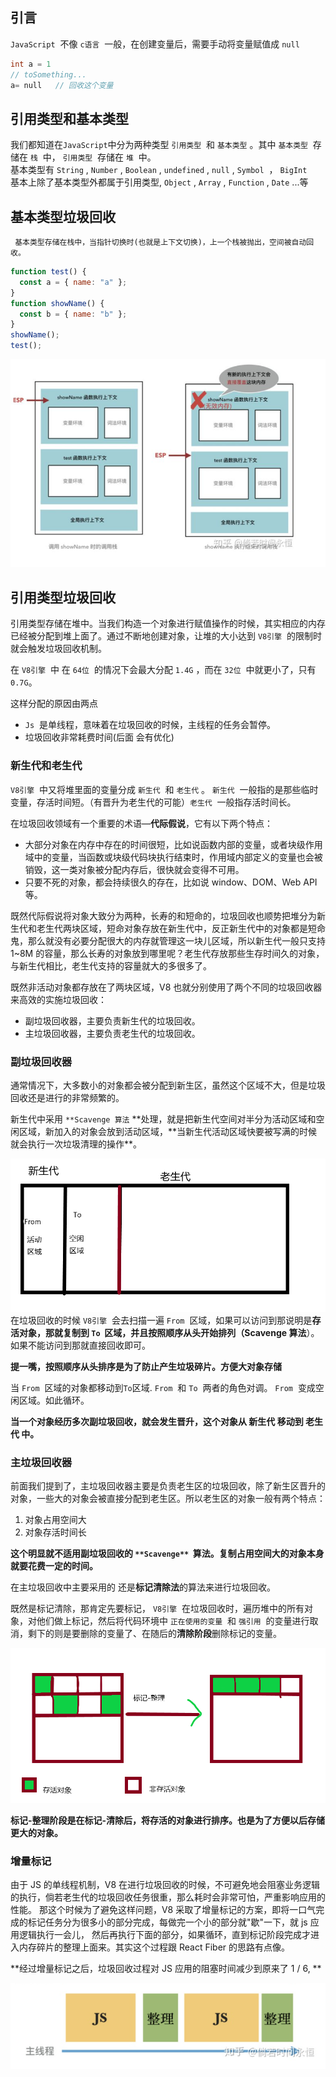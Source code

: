 ## 引言

`JavaScript`  不像 `c语言`  一般，在创建变量后，需要手动将变量赋值成 `null`

```c
int a = 1
// toSomething...
a= null   // 回收这个变量
```

##

## 引用类型和基本类型

我们都知道在`JavaScript`中分为两种类型 `引用类型`  和 `基本类型` 。其中 `基本类型`  存储在 `栈`  中， `引用类型`  存储在 `堆`  中。<br />基本类型有 `String` , `Number` , `Boolean` , `undefined` , `null` , `Symbol`  ， `BigInt` <br />基本上除了基本类型外都属于引用类型, `Object` , `Array` , `Function` , `Date` ...等

## 基本类型垃圾回收

     基本类型存储在栈中，当指针切换时(也就是上下文切换)，上一个栈被抛出，空间被自动回收。

```javascript
function test() {
  const a = { name: "a" };
}
function showName() {
  const b = { name: "b" };
}
showName();
test();
```

![image.png](./imgs/1.png)

## 引用类型垃圾回收

引用类型存储在堆中。当我们构造一个对象进行赋值操作的时候，其实相应的内存已经被分配到堆上面了。通过不断地创建对象，让堆的大小达到 `V8引擎`  的限制时就会触发垃圾回收机制。

在 `V8引擎`  中 在 `64位`  的情况下会最大分配 `1.4G` ，而在 `32位`  中就更小了，只有`0.7G`。

这样分配的原因由两点

- `Js`  是单线程，意味着在垃圾回收的时候，主线程的任务会暂停。
- 垃圾回收非常耗费时间(后面 会有优化)

### 新生代和老生代

`V8引擎`  中又将堆里面的变量分成 `新生代`  和 `老生代` 。 `新生代`  一般指的是那些临时变量，存活时间短。（有晋升为老生代的可能）`老生代`  一般指存活时间长。

在垃圾回收领域有一个重要的术语—**代际假说**，它有以下两个特点：

- 大部分对象在内存中存在的时间很短，比如说函数内部的变量，或者块级作用域中的变量，当函数或块级代码块执行结束时，作用域内部定义的变量也会被销毁，这一类对象被分配内存后，很快就会变得不可用。
- 只要不死的对象，都会持续很久的存在，比如说 window、DOM、Web API 等。

既然代际假说将对象大致分为两种，长寿的和短命的，垃圾回收也顺势把堆分为新生代和老生代两块区域，短命对象存放在新生代中，反正新生代中的对象都是短命鬼，那么就没有必要分配很大的内存就管理这一块儿区域，所以新生代一般只支持 1~8M 的容量，那么长寿的对象放到哪里呢？老生代存放那些生存时间久的对象，与新生代相比，老生代支持的容量就大的多很多了。

既然非活动对象都存放在了两块区域，V8 也就分别使用了两个不同的垃圾回收器来高效的实施垃圾回收：

- 副垃圾回收器，主要负责新生代的垃圾回收。
- 主垃圾回收器，主要负责老生代的垃圾回收。

### 副垃圾回收器

通常情况下，大多数小的对象都会被分配到新生区，虽然这个区域不大，但是垃圾回收还是进行的非常频繁的。

新生代中采用 `**Scavenge 算法` **处理，就是把新生代空间对半分为活动区域和空闲区域，新加入的对象会放到活动区域，**当新生代活动区域快要被写满的时候就会执行一次垃圾清理的操作\*\*。

![image.png](./imgs/2.png)
在垃圾回收的时候 `V8引擎`  会去扫描一遍 `From`  区域，如果可以访问到那说明是**存活对象，**那就复制到 `To`  区域，并且**按照顺序从头开始排列（Scavenge 算法**）。如果不能访问到那就直接回收即可。

**提一嘴，按照顺序从头排序是为了防止产生垃圾碎片。方便大对象存储**

当 `From`  区域的对象都移动到`To`区域. `From`  和 `To`  两者的角色对调。 `From`  变成空闲区域。如此循环。

**当一个对象经历多次副垃圾回收，就会发生晋升，这个对象从 新生代 移动到 老生代 中。**

### 主垃圾回收器

前面我们提到了，主垃圾回收器主要是负责老生区的垃圾回收，除了新生区晋升的对象，一些大的对象会被直接分配到老生区。所以老生区的对象一般有两个特点：

1. 对象占用空间大
2. 对象存活时间长

**这个明显就不适用副垃圾回收的 **`**Scavenge**`**  算法。复制占用空间大的对象本身就要花费一定的时间。**

在主垃圾回收中主要采用的 还是**标记清除法**的算法来进行垃圾回收。

既然是标记清除，那肯定先要标记， `V8引擎`  在垃圾回收时，遍历堆中的所有对象，对他们做上标记，然后将代码环境中 `正在使用的变量`  和 `强引用`  的变量进行取消，剩下的则是要删除的变量了、在随后的**清除阶段**删除标记的变量。

![image.png](./imgs/3.png)

**标记-整理阶段是在标记-清除后，将存活的对象进行排序。也是为了方便以后存储更大的对象。**

### 增量标记

由于 JS 的单线程机制，V8 在进行垃圾回收的时候，不可避免地会阻塞业务逻辑的执行，倘若老生代的垃圾回收任务很重，那么耗时会非常可怕，严重影响应用的性能。 那这个时候为了避免这样问题，V8 采取了增量标记的方案，即将一口气完成的标记任务分为很多小的部分完成，每做完一个小的部分就"歇"一下，就 js 应用逻辑执行一会儿， 然后再执行下面的部分，如果循环，直到标记阶段完成才进入内存碎片的整理上面来。其实这个过程跟 React Fiber 的思路有点像。

**经过增量标记之后，垃圾回收过程对 JS 应用的阻塞时间减少到原来了 1 / 6, **

![image.png](./imgs/4.png)
